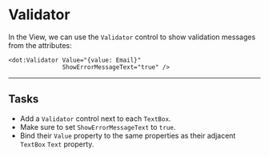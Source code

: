 ﻿---
Title: Validator
Moniker: validator
CodeTask:
    Path: 20_validator.dothtml.csx
    Default: LogIn_10.dothtml
    Correct: LogIn_20.dothtml
    Dependencies:
        - LogInViewModel_20.cs
        - .solution/LogIn/AccountService.cs
---

# Validator

In the View, we can use the `Validator` control to show validation messages from the attributes:

```dothtml
<dot:Validator Value="{value: Email}"
               ShowErrorMessageText="true" />
```

---

## Tasks

- Add a `Validator` control next to each `TextBox`.
- Make sure to set `ShowErrorMessageText` to `true`.
- Bind their `Value` property to the same properties as their adjacent `TextBox` `Text` property.
